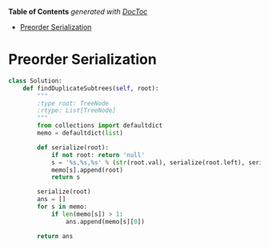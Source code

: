 <!-- START doctoc generated TOC please keep comment here to allow auto update -->
<!-- DON'T EDIT THIS SECTION, INSTEAD RE-RUN doctoc TO UPDATE -->
**Table of Contents**  *generated with [DocToc](https://github.com/thlorenz/doctoc)*

- [Preorder Serialization](#preorder-serialization)

<!-- END doctoc generated TOC please keep comment here to allow auto update -->

# Preorder Serialization

```python
class Solution:
    def findDuplicateSubtrees(self, root):
        """
        :type root: TreeNode
        :rtype: List[TreeNode]
        """
        from collections import defaultdict
        memo = defaultdict(list)

        def serialize(root):
            if not root: return 'null'
            s = '%s,%s,%s' % (str(root.val), serialize(root.left), serialize(root.right))
            memo[s].append(root)
            return s

        serialize(root)
        ans = []
        for s in memo:
            if len(memo[s]) > 1:
                ans.append(memo[s][0])

        return ans
```
